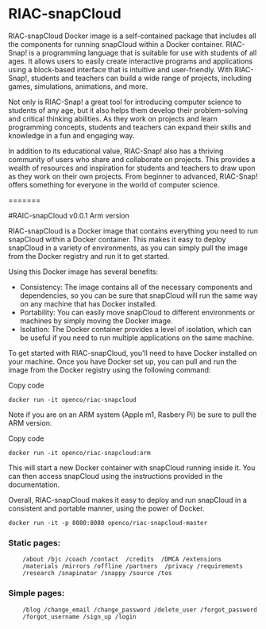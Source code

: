 # RIAC-snapCloud

RIAC-snapCloud Docker image is a self-contained package that includes all the components for running snapCloud within a Docker container. RIAC-Snap! is a programming language that is suitable for use with students of all ages. It allows users to easily create interactive programs and applications using a block-based interface that is intuitive and user-friendly. With RIAC-Snap!, students and teachers can build a wide range of projects, including games, simulations, animations, and more.

Not only is RIAC-Snap! a great tool for introducing computer science to students of any age, but it also helps them develop their problem-solving and critical thinking abilities. As they work on projects and learn programming concepts, students and teachers can expand their skills and knowledge in a fun and engaging way.

In addition to its educational value, RIAC-Snap! also has a thriving community of users who share and collaborate on projects. This provides a wealth of resources and inspiration for students and teachers to draw upon as they work on their own projects. From beginner to advanced, RIAC-Snap! offers something for everyone in the world of computer science.





=======

#RAIC-snapCloud v0.0.1 Arm version

RIAC-snapCloud is a Docker image that contains everything you need to run snapCloud within a Docker container. This makes it easy to deploy snapCloud in a variety of environments, as you can simply pull the image from the Docker registry and run it to get started.

Using this Docker image has several benefits:

-   Consistency: The image contains all of the necessary components and dependencies, so you can be sure that snapCloud will run the same way on any machine that has Docker installed.
-   Portability: You can easily move snapCloud to different environments or machines by simply moving the Docker image.
-   Isolation: The Docker container provides a level of isolation, which can be useful if you need to run multiple applications on the same machine.

To get started with RIAC-snapCloud, you'll need to have Docker installed on your machine. Once you have Docker set up, you can pull and run the image from the Docker registry using the following command:

Copy code

`docker run -it openco/riac-snapcloud`

Note if you are on an ARM system (Apple m1, Rasbery Pi)  be sure to pull the ARM version.

Copy code

`docker run -it openco/riac-snapcloud:arm`



This will start a new Docker container with snapCloud running inside it. You can then access snapCloud using the instructions provided in the documentation.

Overall, RIAC-snapCloud makes it easy to deploy and run snapCloud in a consistent and portable manner, using the power of Docker.

    docker run -it -p 8080:8080 openco/riac-snapcloud-master

### Static pages:

```
    /about /bjc /coach /contact  /credits  /DMCA /extensions
    /materials /mirrors /offline /partners  /privacy /requirements
    /research /snapinator /snappy /source /tos
```

### Simple pages:

```
    /blog /change_email /change_password /delete_user /forgot_password
    /forgot_username /sign_up /login
```
